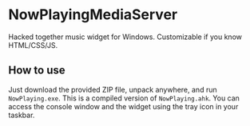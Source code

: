 # NowPlayingMediaServer

Hacked together music widget for Windows. Customizable if you know HTML/CSS/JS.

## How to use

Just download the provided ZIP file, unpack anywhere, and run `NowPlaying.exe`. This is a compiled version of `NowPlaying.ahk`. You can access the console window and the widget using the tray icon in your taskbar.
